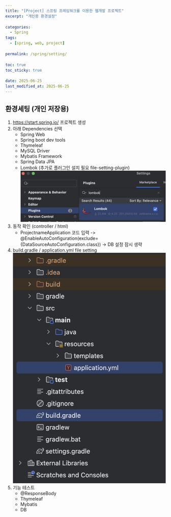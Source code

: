 ```yaml
---
title: "[Project] 스프링 프레임워크를 이용한 웹개발 프로젝트"
excerpt: "개인용 환경설정"

categories:
  - Spring
tags:
  - [spring, web, project]

permalink: /spring/setting/

toc: true
toc_sticky: true

date: 2025-06-25
last_modified_at: 2025-06-25
---
```


## 환경세팅 (개인 저장용)

1. https://start.spring.io/ 프로젝트 생성
2. 아래 Dependencies 선택
   * Spring Web
   * Spring boot dev tools
   * Thymeleaf
   * MySQL Driver
   * Mybatis Framework
   * Spring Data JPA
   * Lombok (추가로 플러그인 설치 필요 file-setting-plugin)
![롬복플러그인](/assets/images/posts_img/spring/setting/lombok.png)
3. 동작 확인 (controller / html)
   * ProjectnameApplication 코드 입력 -> @EnableAutoConfiguration(exclude={DataSourceAutoConfiguration.class}) -> DB 설정 잠시 생략
4. build.gradle / application.yml file setting
![파일세팅](/assets/images/posts_img/spring/setting/gradle.png)
5. 기능 테스트
   * @ResponseBody
   * Thymeleaf
   * Mybatis
   * DB
